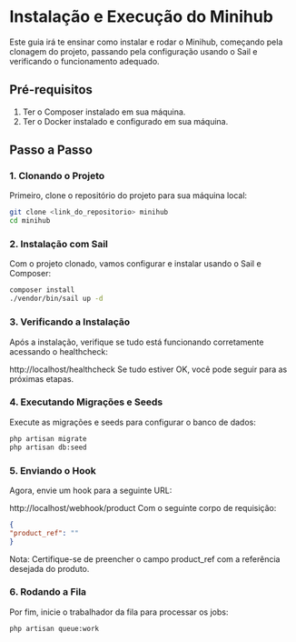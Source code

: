 # Instalação e Execução do Minihub

Este guia irá te ensinar como instalar e rodar o Minihub, começando pela clonagem do projeto, passando pela configuração usando o Sail e verificando o funcionamento adequado.

## Pré-requisitos

1. Ter o Composer instalado em sua máquina.
2. Ter o Docker instalado e configurado em sua máquina.

## Passo a Passo

### 1. Clonando o Projeto

Primeiro, clone o repositório do projeto para sua máquina local:

```bash
git clone <link_do_repositorio> minihub
cd minihub
```

### 2. Instalação com Sail
   Com o projeto clonado, vamos configurar e instalar usando o Sail e Composer:


```bash
composer install
./vendor/bin/sail up -d
```

### 3. Verificando a Instalação
   Após a instalação, verifique se tudo está funcionando corretamente acessando o healthcheck:


http://localhost/healthcheck
Se tudo estiver OK, você pode seguir para as próximas etapas.

### 4. Executando Migrações e Seeds
   Execute as migrações e seeds para configurar o banco de dados:

```bash
php artisan migrate
php artisan db:seed
```

### 5. Enviando o Hook
   Agora, envie um hook para a seguinte URL:


http://localhost/webhook/product
Com o seguinte corpo de requisição:

```json
{
"product_ref": ""
}
```

Nota: Certifique-se de preencher o campo product_ref com a referência desejada do produto.

### 6. Rodando a Fila
   Por fim, inicie o trabalhador da fila para processar os jobs:

```bash
php artisan queue:work
```
